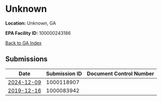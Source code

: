 # Unknown

**Location:** Unknown, GA

**EPA Facility ID:** 100000243186

[Back to GA Index](../../index.md)

## Submissions

| Date | Submission ID | Document Control Number |
|------|--------------|-------------------------|
| [2024-12-09](submissions/1000118907.md) | 1000118907 |  |
| [2019-12-16](submissions/1000083942.md) | 1000083942 |  |
